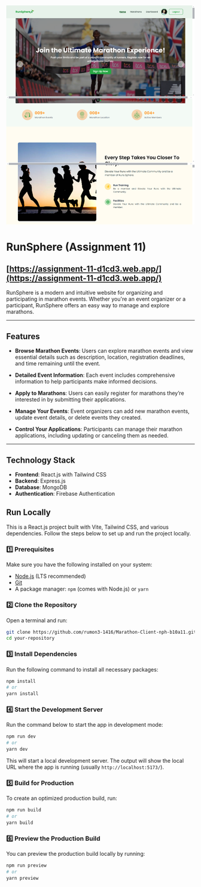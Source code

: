 [<img src='https://raw.githubusercontent.com/rumon3-1416/Marathon-Client-nph-b10a11/refs/heads/main/src/assets/marathon.png'>](https://github.com/rumon3-1416/)

# RunSphere (Assignment 11)

## [https://assignment-11-d1cd3.web.app/](https://assignment-11-d1cd3.web.app/)

RunSphere is a modern and intuitive website for organizing and participating in marathon events. Whether you're an event organizer or a participant, RunSphere offers an easy way to manage and explore marathons.

---

## Features

- **Browse Marathon Events**: Users can explore marathon events and view essential details such as description, location, registration deadlines, and time remaining until the event.
- **Detailed Event Information**: Each event includes comprehensive information to help participants make informed decisions.

- **Apply to Marathons**: Users can easily register for marathons they’re interested in by submitting their applications.

- **Manage Your Events**: Event organizers can add new marathon events, update event details, or delete events they created.

- **Control Your Applications**: Participants can manage their marathon applications, including updating or canceling them as needed.

---

## Technology Stack

- **Frontend**: React.js with Tailwind CSS
- **Backend**: Express.js
- **Database**: MongoDB
- **Authentication**: Firebase Authentication

## Run Locally

This is a React.js project built with Vite, Tailwind CSS, and various dependencies. Follow the steps below to set up and run the project locally.

### 1️⃣ Prerequisites
Make sure you have the following installed on your system:

- [Node.js](https://nodejs.org/) (LTS recommended)
- [Git](https://git-scm.com/)
- A package manager: `npm` (comes with Node.js) or `yarn`

### 2️⃣ Clone the Repository
Open a terminal and run:

```bash
git clone https://github.com/rumon3-1416/Marathon-Client-nph-b10a11.git
cd your-repository
```

### 3️⃣ Install Dependencies
Run the following command to install all necessary packages:

```bash
npm install
# or
yarn install
```

### 4️⃣ Start the Development Server
Run the command below to start the app in development mode:

```bash
npm run dev
# or
yarn dev
```

This will start a local development server. The output will show the local URL where the app is running (usually `http://localhost:5173/`).

### 5️⃣ Build for Production
To create an optimized production build, run:

```bash
npm run build
# or
yarn build
```

### 6️⃣ Preview the Production Build
You can preview the production build locally by running:

```bash
npm run preview
# or
yarn preview
```
